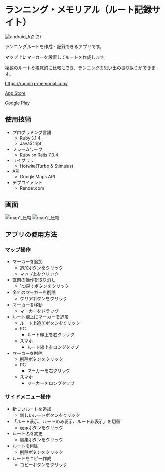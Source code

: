 # ランニング・メモリアル（ルート記録サイト）

![android_fg2 (2)](https://github.com/simgon/running-memorial/assets/23553796/705fca7e-fbd1-4eef-880a-360c2ab08655)

ランニングルートを作成・記録できるアプリです。

マップ上にマーカーを設置してルートを作成します。

複数のルートを視覚的に比較もでき、ランニングの思い出の振り返りができます。

https://running-memorial.com/

[App Store](https://apps.apple.com/us/app/%E3%83%A9%E3%83%B3%E3%83%8B%E3%83%B3%E3%82%B0-%E3%83%A1%E3%83%A2%E3%83%AA%E3%82%A2%E3%83%AB/id6469449965)

[Google Play](https://play.google.com/store/apps/details?id=com.simgon.runningmemorial)

## 使用技術
- プログラミング言語
  - Ruby 3.1.4
  - JavaScript
- フレームワーク
  - Ruby on Rails 7.0.4
- ライブラリ
  - Hotwire(Turbo & Stimulus)
- API
  - Google Maps API
- デプロイメント
  - Render.com

## 画面
![map1_圧縮](https://github.com/simgon/running-memorial/assets/23553796/335ba5ff-8bce-46f6-aeec-333102e1bd3f)
![map2_圧縮](https://github.com/simgon/running-memorial/assets/23553796/328a9280-f436-4a2c-a802-e2383301f60b)

## アプリの使用方法
### マップ操作
- マーカーを追加
  - 追加ボタンをクリック
  - マップ上をクリック
- 直前の操作を取り消し
  - 1つ戻すボタンをクリック
- 全てのマーカーを削除
  - クリアボタンをクリック
- マーカーを移動
  - マーカーをドラッグ
- ルート線上にマーカーを追加
  - ルート上追加ボタンをクリック
  - PC
    - ルート線上を右クリック
  - スマホ
    - ルート線上をロングタップ
- マーカーを削除
  - 削除ボタンをクリック
  - PC
    - マーカーを右クリック
  - スマホ
    - マーカーをロングタップ
### サイドメニュー操作
- 新しいルートを追加
  - 新しいルートボタンをクリック
- 「ルート表示、ルートのみ表示、ルート非表示」を切替
  - 表示ボタンをクリック
- ルート名を変更
  - 編集ボタンをクリック
- ルートを削除
  - 削除ボタンをクリック
- ルートをコピー作成
  - コピーボタンをクリック
